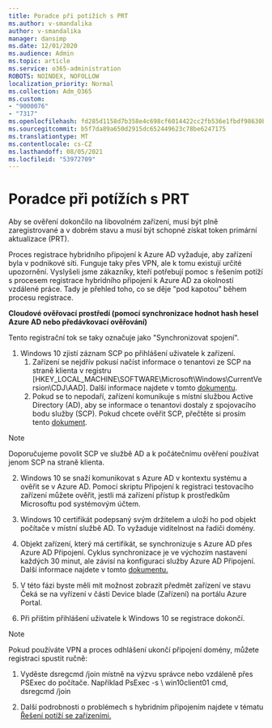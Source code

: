 ```yaml
---
title: Poradce při potížích s PRT
ms.author: v-smandalika
author: v-smandalika
manager: dansimp
ms.date: 12/01/2020
ms.audience: Admin
ms.topic: article
ms.service: o365-administration
ROBOTS: NOINDEX, NOFOLLOW
localization_priority: Normal
ms.collection: Adm_O365
ms.custom:
- "9000076"
- "7317"
ms.openlocfilehash: fd285d1158d7b358e4c698cf6014422cc2fb536e1fbdf98630bebda359f9c553
ms.sourcegitcommit: b5f7da89a650d2915dc652449623c78be6247175
ms.translationtype: MT
ms.contentlocale: cs-CZ
ms.lasthandoff: 08/05/2021
ms.locfileid: "53972709"
---
```

# <a name="troubleshoot-prt-issue"></a>Poradce při potížích s PRT

Aby se ověření dokončilo na libovolném zařízení, musí být plně zaregistrované a v dobrém stavu a musí být schopné získat token primární aktualizace (PRT).

Proces registrace hybridního připojení k Azure AD vyžaduje, aby zařízení byla v podnikové síti. Funguje taky přes VPN, ale k tomu existují určité upozornění. Vyslyšeli jsme zákazníky, kteří potřebují pomoc s řešením potíží s procesem registrace hybridního připojení k Azure AD za okolností vzdálené práce. Tady je přehled toho, co se děje "pod kapotou" během procesu registrace.

**Cloudové ověřovací prostředí (pomocí synchronizace hodnot hash hesel Azure AD nebo předávkovací ověřování)**

Tento registrační tok se taky označuje jako "Synchronizovat spojení".

1. Windows 10 zjistí záznam SCP po přihlášení uživatele k zařízení.
    1. Zařízení se nejdřív pokusí načíst informace o tenantovi ze SCP na straně klienta v registru [HKEY_LOCAL_MACHINE\SOFTWARE\Microsoft\Windows\CurrentVersion\CDJ\AAD]. Další informace najdete v tomto [dokumentu](https://docs.microsoft.com/azure/active-directory/devices/hybrid-azuread-join-control).
    2. Pokud se to nepodaří, zařízení komunikuje s místní službou Active Directory (AD), aby se informace o tenantovi dostaly z spojovacího bodu služby (SCP). Pokud chcete ověřit SCP, přečtěte si prosím tento [dokument](https://docs.microsoft.com/azure/active-directory/devices/hybrid-azuread-join-manual#configure-a-service-connection-point). 

> [!NOTE]
> Doporučujeme povolit SCP ve službě AD a k počátečnímu ověření používat jenom SCP na straně klienta.

2. Windows 10 se snaží komunikovat s Azure AD v kontextu systému a ověřit se v Azure AD. Pomocí skriptu Připojení k registraci testovacího zařízení můžete ověřit, jestli má zařízení přístup k prostředkům Microsoftu pod systémovým účtem.

3. Windows 10 certifikát podepsaný svým držitelem a uloží ho pod objekt počítače v místní službě AD. To vyžaduje viditelnost na řadiči domény.

4. Objekt zařízení, který má certifikát, se synchronizuje s Azure AD přes Azure AD Připojení. Cyklus synchronizace je ve výchozím nastavení každých 30 minut, ale závisí na konfiguraci služby Azure AD Připojení. Další informace najdete v tomto [dokumentu.](https://docs.microsoft.com/azure/active-directory/hybrid/how-to-connect-sync-configure-filtering#organizational-unitbased-filtering)

5. V této fázi byste měli mít možnost zobrazit předmět zařízení ve stavu Čeká se na vyřízení v části Device blade (Zařízení) na portálu Azure Portal.

6. Při příštím přihlášení uživatele k Windows 10 se registrace dokončí. 

> [!NOTE]
> Pokud používáte VPN a proces odhlášení ukončí připojení domény, můžete registraci spustit ručně:
 1. Vyděste dsregcmd /join místně na výzvu správce nebo vzdáleně přes PSExec do počítače. Například PsExec -s \\ win10client01 cmd, dsregcmd /join

 2. Další podrobnosti o problémech s hybridním připojením najdete v tématu [Řešení potíží se zařízeními.](https://techcommunity.microsoft.com/t5/azure-active-directory-identity/azure-ad-mailbag-frequent-questions-about-using-device-based/ba-p/1257344)
